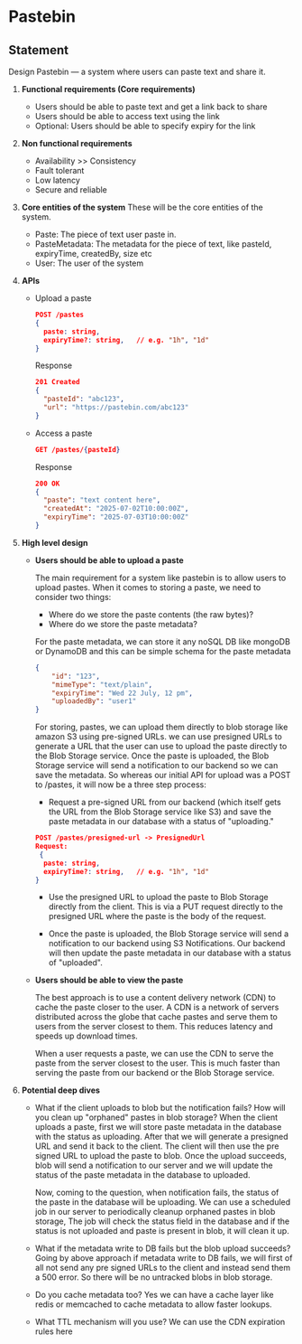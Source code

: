# Pastebin

## Statement

Design Pastebin — a system where users can paste text and share it.

1. **Functional requirements (Core requirements)**
    - Users should be able to paste text and get a link back to share
    - Users should be able to access text using the link
    - Optional: Users should be able to specify expiry for the link

2. **Non functional requirements**

    - Availability >> Consistency
    - Fault tolerant
    - Low latency
    - Secure and reliable

3. **Core entities of the system**
    These will be the core entities of the system.

    - Paste: The piece of text user paste in.
    - PasteMetadata: The metadata for the piece of text, like pasteId, expiryTime, createdBy, size etc
    - User: The user of the system

4. **APIs**

    - Upload a paste
        ```json
        POST /pastes
        {
          paste: string,
          expiryTime?: string,   // e.g. "1h", "1d"
        }
        ```
        Response
        ```json
        201 Created
        {
          "pasteId": "abc123",
          "url": "https://pastebin.com/abc123"
        }
        ```

    - Access a paste
        ```json
        GET /pastes/{pasteId}
        ```
        Response
        ```json
        200 OK
        {
          "paste": "text content here",
          "createdAt": "2025-07-02T10:00:00Z",
          "expiryTime": "2025-07-03T10:00:00Z"
        }
        ```
5. **High level design**

    - **Users should be able to upload a paste**

        The main requirement for a system like pastebin is to allow users to upload pastes. When it comes to storing a paste, we need to consider two things:
        - Where do we store the paste contents (the raw bytes)?
        - Where do we store the paste metadata?

        For the paste metadata, we can store it any noSQL DB like mongoDB or DynamoDB and this can be simple schema for the paste metadata

        ```json
        {
            "id": "123",
            "mimeType": "text/plain",
            "expiryTime": "Wed 22 July, 12 pm",
            "uploadedBy": "user1"
        }
        ```

        For storing, pastes, we can upload them directly to blob storage like amazon S3 using pre-signed URLs.
        we can use presigned URLs to generate a URL that the user can use to upload the paste directly to the Blob Storage service. Once the paste is uploaded, the Blob Storage service will send a notification to our backend so we can save the metadata. So whereas our initial API for upload was a POST to /pastes, it will now be a three step process:
        
        - Request a pre-signed URL from our backend (which itself gets the URL from the Blob Storage service like S3) and save the paste metadata in our database with a status of "uploading."
        ```json
        POST /pastes/presigned-url -> PresignedUrl
        Request:
         {
          paste: string,
          expiryTime?: string,   // e.g. "1h", "1d"
        }
        ```
        
        - Use the presigned URL to upload the paste to Blob Storage directly from the client. This is via a PUT request directly to the presigned URL where the paste is the body of the request.

        - Once the paste is uploaded, the Blob Storage service will send a notification to our backend using S3 Notifications. Our backend will then update the paste metadata in our database with a status of "uploaded".
    
    - **Users should be able to view the paste**

        The best approach is to use a content delivery network (CDN) to cache the paste closer to the user. A CDN is a network of servers distributed across the globe that cache pastes and serve them to users from the server closest to them. This reduces latency and speeds up download times.

        When a user requests a paste, we can use the CDN to serve the paste from the server closest to the user. This is much faster than serving the paste from our backend or the Blob Storage service.

6. **Potential deep dives**

    - What if the client uploads to blob but the notification fails? How will you clean up "orphaned" pastes in blob storage?
      When the client uploads a paste, first we will store paste metadata in the database with the status as uploading. After that we will generate a presigned URL and send it back to the client. 
      The client will then use the pre signed URL to upload the paste to blob. Once the upload succeeds, blob will send a notification to our server and we will update the status of the paste metadata in the database to uploaded.

      Now, coming to the question,
      when notification fails, the status of the paste in the database will be uploading. We can use a scheduled job in our server to periodically cleanup orphaned pastes in blob storage, The job will check the status field in the database and if the status is not uploaded and paste is present in blob, it will clean it up.

    - What if the metadata write to DB fails but the blob upload succeeds?
      Going by above approach if metadata write to DB fails, we will first of all not send any pre signed URLs to the client and instead send them a 500 error. So there will be no untracked blobs in blob storage.

    - Do you cache metadata too?
      Yes we can have a cache layer like redis or memcached to cache metadata to allow faster lookups.

    - What TTL mechanism will you use?
      We can use the CDN expiration rules here
        
